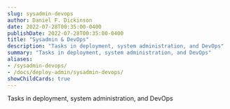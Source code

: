 ```yaml
---
slug: sysadmin-devops
author: Daniel F. Dickinson
date: 2022-07-28T00:35:00-0400
publishDate: 2022-07-28T00:35:00-0400
title: "Sysadmin & DevOps"
description: "Tasks in deployment, system administration, and DevOps"
summary: "Tasks in deployment, system administration, and DevOps"
aliases:
- /sysadmin-devops/
- /docs/deploy-admin/sysadmin-devops/
showChildCards: true
---
```


Tasks in deployment, system administration, and DevOps
